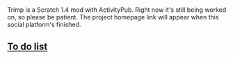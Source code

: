 <h1><picture>
  <source media="(prefers-color-scheme: dark)" srcset="https://raw.githubusercontent.com/TrimpApp/.github/main/Trimp%20Logo%20(White).svg" height="50">
  <source media="(prefers-color-scheme: light)" srcset="https://raw.githubusercontent.com/TrimpApp/.github/main/Trimp%20Logo%20(Black).svg" height="50">
</picture></h1>
Trimp is a Scratch 1.4 mod with ActivityPub.
Right now it's still being worked on, so please be patient. The project homepage link will appear when this social platform's finished.
<br><h2><a href="https://github.com/orgs/TrimpApp/projects/1/">To do list</a></h2>
